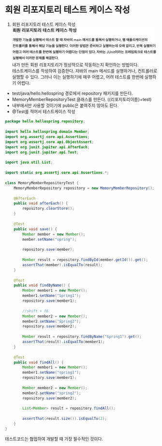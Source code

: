 # 회원 리포지토리 테스트 케이스 작성

1. 회원 리포지토리 테스트 케이스 작성
   ![](img/테스트케이스1.png)
   내가 만든 회원 리포지토리가 정상적으로 작동하는지 확인하는 방법이다.  
   테스트케이스를 작성하여 검증한다.
   자바의 main 메서드를 실행하거나, 컨트롤러로 실행할 수 있다.
   그러나 이는 실행하기에 매우 어렵고, 어려 테스트를 한번에 실행하기 어렵다.

- test/java/hello.hellospring 경로에서 repository 패키지를 만든다.
- MemoryMemberRepositoryTest 클래스를 만든다. ({리포지토리이름}+test)
- 내부에서만 사용할 것이기에 public은 붙여주지 않아도 된다.
- @Test를 적어서 테스트케이스 작성

````java
package hello.hellospring.repository;

import hello.hellospring.domain.Member;
import org.assertj.core.api.Assertions;
import org.assertj.core.api.ObjectAssert;
import org.junit.jupiter.api.AfterEach;
import org.junit.jupiter.api.Test;

import java.util.List;

import static org.assertj.core.api.Assertions.*;

class MemoryMemberRepositoryTest {
    MemoryMemberRepository repository = new MemoryMemberRepository();

    @AfterEach
    public void afterEach() {
        repository.clearStore();
    }

    @Test
    public void save() {
        Member member = new Member();
        member.setName("spring");

        repository.save(member);

        Member result = repository.findById(member.getId()).get();
        assertThat(member).isEqualTo(result);
    }

    @Test
    public void findByName() {
        Member member1 = new Member();
        member1.setName("Spring1");
        repository.save(member1);

        //shift + f6
        Member member2 = new Member();
        member2.setName("Spring2");
        repository.save(member2);

        Member result = repository.findByName("Spring1").get();
        assertThat(result).isEqualTo(member1);
    }

    @Test
    public void findAll() {
        Member member1 = new Member();
        member1.setName("spring1");
        repository.save(member1);

        Member member2 = new Member();
        member2.setName("spring2");
        repository.save(member2);

        List<Member> result = repository.findAll();

        assertThat(result.size()).isEqualTo(2);
    }
}

````

테스트코드는 협업하여 개발할 때 가장 필수적인 것이다.
